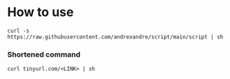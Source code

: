 # How to use
```
curl -s https://raw.githubusercontent.com/andrexandre/script/main/script | sh
```
### Shortened command
```
curl tinyurl.com/<LINK> | sh
```
